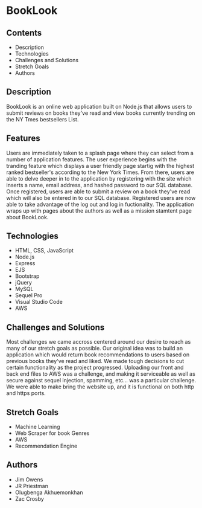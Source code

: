 # BookLook

## Contents
* Description
* Technologies
* Challenges and Solutions
* Stretch Goals
* Authors

## Description
BookLook is an online web application built on Node.js that allows users to submit reviews on books they've read and view books currently trending on the NY Tmes bestsellers List. 

## Features
Users are immediately taken to a splash page where they can select from a number of application features. The user experience begins with the tranding feature which displays a user friendly page startig with the highest ranked bestseller's according to the New York Times.
From there, users are able to delve deeper in to the application by registering with the site which inserts a name, email address, and hashed password to our SQL database.
Once registered, users are able to submit a review on a book they've read which will also be entered in to our SQL database. Registered users are now able to take advantage of the log out and log in fuctionality.
The application wraps up with pages about the authors as well as a mission stamtent page about BookLook.

## Technologies
* HTML, CSS, JavaScript
* Node.js
* Express
* EJS
* Bootstrap
* jQuery
* MySQL
* Sequel Pro
* Visual Studio Code
* AWS

## Challenges and Solutions
Most challenges we came accross centered around our desire to reach as many of our stretch goals as possible. Our original idea was to build an application which would return book recommendations to users based on previous books they've read and liked. We made tough decisions to cut certain functionality as the project progressed. Uploading our front and back end files to AWS was a challenge, and making it serviceable as well as secure against sequel injection, spamming, etc... was a particular challenge. We were able to make bring the website up, and it is functional on both http and https ports.

## Stretch Goals
* Machine Learning
* Web Scraper for book Genres
* AWS
* Recommendation Engine

## Authors
* Jim Owens
* JR Priestman
* Olugbenga Akhuemonkhan
* Zac Crosby
